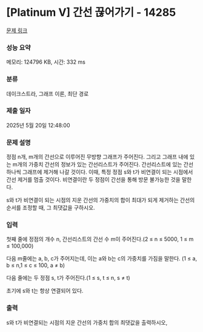 # [Platinum V] 간선 끊어가기 - 14285 

[문제 링크](https://www.acmicpc.net/problem/14285) 

### 성능 요약

메모리: 124796 KB, 시간: 332 ms

### 분류

데이크스트라, 그래프 이론, 최단 경로

### 제출 일자

2025년 5월 20일 12:48:00

### 문제 설명

<p>정점 n개, m개의 간선으로 이루어진 무방향 그래프가 주어진다. 그리고 그래프 내에 있는 m개의 가중치 간선의 정보가 있는 간선리스트가 주어진다. 간선리스트에 있는 간선 하나씩 그래프에 제거해 나갈 것이다. 이때, 특정 정점 s와 t가 비연결이 되는 시점에서 간선 제거를 멈출 것이다. 비연결이란 두 정점이 간선을 통해 방문 불가능한 것을 말한다.</p>

<p>s와 t가 비연결이 되는 시점의 지운 간선의 가중치의 합이 최대가 되게 제거하는 간선의 순서를 조정할 때, 그 최댓값을 구하시오.</p>

### 입력 

 <p>첫째 줄에 정점의 개수 n, 간선리스트의 간선 수 m이 주어진다.(2 ≤ n ≤ 5000, 1 ≤ m ≤ 100,000)</p>

<p>다음 m줄에는 a, b, c가 주어지는데, 이는 a와 b는 c의 가중치를 가짐을 말한다. (1 ≤ a, b ≤ n,1 ≤ c ≤ 100, a ≠ b)</p>

<p>다음 줄에는 두 정점 s, t가 주어진다.(1 ≤ s, t ≤ n, s ≠ t)</p>

<p>초기에 s와 t는 항상 연결되어 있다.</p>

### 출력 

 <p>s와 t가 비연결되는 시점의 지운 간선의 가중치 합의 최댓값을 출력하시오,</p>

